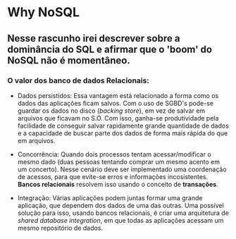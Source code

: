 # Why NoSQL

## Nesse rascunho irei descrever sobre a dominância do SQL e afirmar que o 'boom' do NoSQL não é momentâneo.

### O valor dos banco de dados Relacionais:

- Dados persistidos: 
Essa vantagem está relacionado a forma como os dados das aplicações ficam salvos. Com o uso de SGBD's pode-se guardar os dados no disco (*backing store*),
em vez de salvar em arquivos que ficavam no S.O. Com isso, ganha-se produtividade pela facilidade de conseguir salvar rapidamente grande quantidade de dados e a capacidade
de buscar parte dos dados de forma mais rápida do que em arquivos.

- Concorrência:
Quando dois processos tentam acessar/modificar o mesmo dado (duas pessoas tentando comprar um mesmo acento em um concerto). Nesse cenário deve ser implementado uma
coordenação de acessos, para que evite-se erros e informações incosistentes. **Bancos relacionais** resolvem isso usando o conceito de **transações**.

- Integração:
Várias aplicações podem juntas formar uma grande aplicação, que dependem dos dados de uma das outras. Uma possível solução para isso, usando bancos relacionais,
é criar uma arquitetura de *shared database integration*, em que todas as aplicações acessam um mesmo repositório de dados.
